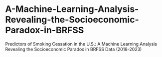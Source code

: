 # A-Machine-Learning-Analysis-Revealing-the-Socioeconomic-Paradox-in-BRFSS
Predictors of Smoking Cessation in the U.S.: A Machine Learning Analysis Revealing the Socioeconomic Paradox in BRFSS Data (2018-2023)
